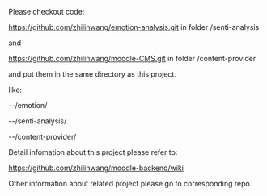 Please checkout code:

https://github.com/zhilinwang/emotion-analysis.git in folder /senti-analysis 

and

https://github.com/zhilinwang/moodle-CMS.git  in folder /content-provider

and put them in the same directory as this project.

like:

--/emotion/

--/senti-analysis/

--/content-provider/

Detail infomation about this project please refer to:

https://github.com/zhilinwang/moodle-backend/wiki

Other information about related project please go to corresponding repo.
